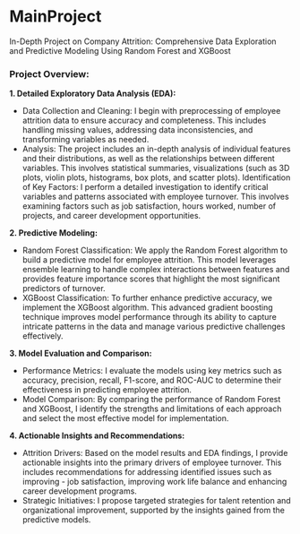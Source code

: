 # MainProject
In-Depth Project on Company Attrition: Comprehensive Data Exploration and Predictive Modeling Using Random Forest and XGBoost

### Project Overview:
**1. Detailed Exploratory Data Analysis (EDA):**

- Data Collection and Cleaning: I begin with preprocessing of employee attrition data to ensure accuracy and completeness. This includes handling missing values, addressing data inconsistencies, and transforming variables as needed.
- Analysis: The project includes an in-depth analysis of individual features and their distributions, as well as the relationships between different variables. This involves statistical summaries, visualizations (such as 3D plots, violin plots, histograms, box plots, and scatter plots).
Identification of Key Factors: I perform a detailed investigation to identify critical variables and patterns associated with employee turnover. This involves examining factors such as job satisfaction, hours worked, number of projects, and career development opportunities.

**2. Predictive Modeling:**

- Random Forest Classification: We apply the Random Forest algorithm to build a  predictive model for employee attrition. This model leverages ensemble learning to handle complex interactions between features and provides feature importance scores that highlight the most significant predictors of turnover.
- XGBoost Classification: To further enhance predictive accuracy, we implement the XGBoost algorithm. This advanced gradient boosting technique improves model performance through its ability to capture intricate patterns in the data and manage various predictive challenges effectively.

**3. Model Evaluation and Comparison:**

- Performance Metrics: I evaluate the models using key metrics such as accuracy, precision, recall, F1-score, and ROC-AUC to determine their effectiveness in predicting employee attrition.
- Model Comparison: By comparing the performance of Random Forest and XGBoost, I identify the strengths and limitations of each approach and select the most effective model for implementation.


**4. Actionable Insights and Recommendations:**

- Attrition Drivers: Based on the model results and EDA findings, I provide actionable insights into the primary drivers of employee turnover. This includes recommendations for addressing identified issues such as improving - job satisfaction, improving work life balance and enhancing career development programs.
- Strategic Initiatives: I propose targeted strategies for talent retention and organizational improvement, supported by the insights gained from the predictive models.
